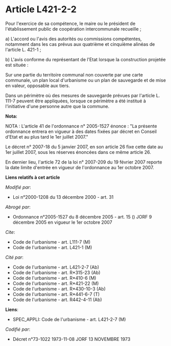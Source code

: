 # Article L421-2-2

Pour l'exercice de sa compétence, le maire ou le président de l'établissement public de coopération intercommunale
recueille ;

a) L'accord ou l'avis des autorités ou commissions compétentes, notamment dans les cas prévus aux quatrième et cinquième
alinéas de l'article L. 421-1 ;

b) L'avis conforme du représentant de l'Etat lorsque la construction projetée est située :

Sur une partie du territoire communal non couverte par une carte communale, un plan local d'urbanisme ou un plan de
sauvegarde et de mise en valeur, opposable aux tiers.

Dans un périmètre où des mesures de sauvegarde prévues par l'article L. 111-7 peuvent être appliquées, lorsque ce périmètre a
été institué à l'initiative d'une personne autre que la commune.

**Nota:**

NOTA : L'article 41 de l'ordonnance n° 2005-1527 énonce : "La présente ordonnance entrera en vigueur à des dates fixées par
décret en Conseil d'Etat et au plus tard le 1er juillet 2007."

Le décret n° 2007-18 du 5 janvier 2007, en son article 26 fixe cette date au 1er juillet 2007, sous les réserves énoncées
dans ce même article 26.

En dernier lieu, l'article 72 de la loi n° 2007-209 du 19 février 2007 reporte la date limite d'entrée en vigueur de
l'ordonnance au 1er octobre 2007.

**Liens relatifs à cet article**

_Modifié par_:

  - Loi n°2000-1208 du 13 décembre 2000 - art. 31

_Abrogé par_:

  - Ordonnance n°2005-1527 du 8 décembre 2005 - art. 15 () JORF 9 décembre 2005 en vigueur le 1er octobre 2007

_Cite_:

  - Code de l'urbanisme - art. L111-7 (M)
  - Code de l'urbanisme - art. L421-1 (M)

_Cité par_:

  - Code de l'urbanisme - art. L421-2-7 (Ab)
  - Code de l'urbanisme - art. R*315-23 (Ab)
  - Code de l'urbanisme - art. R*410-6 (M)
  - Code de l'urbanisme - art. R*421-22 (M)
  - Code de l'urbanisme - art. R*430-10-3 (Ab)
  - Code de l'urbanisme - art. R*441-6-7 (T)
  - Code de l'urbanisme - art. R442-4-11 (Ab)

**Liens**:

  - SPEC_APPLI: Code de l'urbanisme - art. L421-2-7 (M)

_Codifié par_:

  - Décret n°73-1022 1973-11-08 JORF 13 NOVEMBRE 1973
